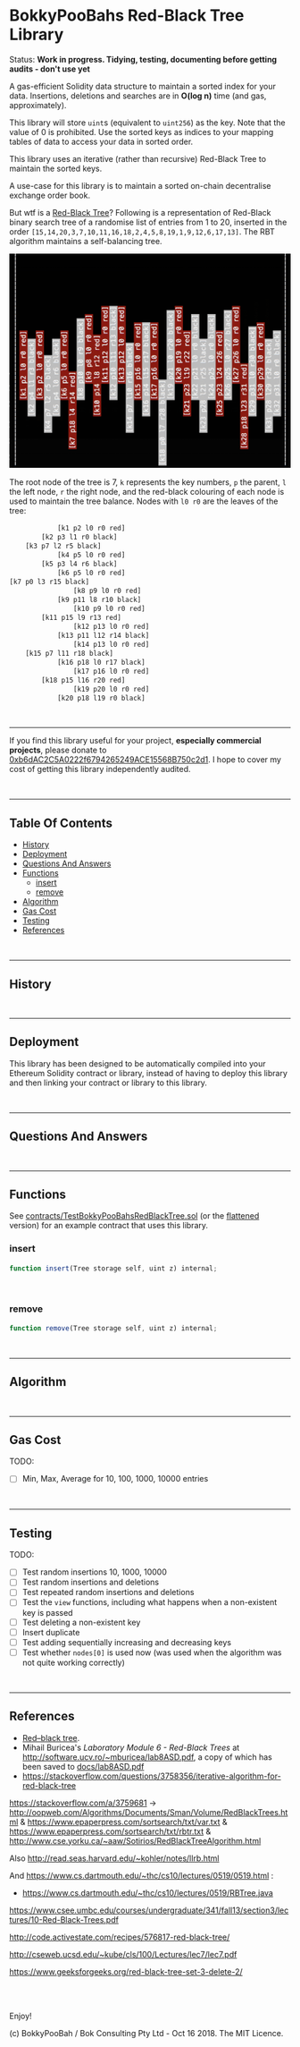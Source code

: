 # BokkyPooBahs Red-Black Tree Library

Status: **Work in progress. Tidying, testing, documenting before getting audits - don't use yet**

A gas-efficient Solidity data structure to maintain a sorted index for your data. Insertions, deletions and searches are in **O(log n)** time (and gas, approximately).

This library will store `uint`s (equivalent to `uint256`) as the key. Note that the value of 0 is prohibited. Use the sorted keys as indices to your mapping tables of data to access your data in sorted order.

This library uses an iterative (rather than recursive) Red-Black Tree to maintain the sorted keys.

A use-case for this library is to maintain a sorted on-chain decentralise exchange order book.

But wtf is a [Red-Black Tree](https://en.wikipedia.org/wiki/Red%E2%80%93black_tree)? Following is a representation of Red-Black binary search tree of a randomise list of entries from 1 to 20, inserted in the order `[15,14,20,3,7,10,11,16,18,2,4,5,8,19,1,9,12,6,17,13]`. The RBT algorithm maintains a self-balancing tree.

<kbd><img src="docs/RedBlackTree1To32Random.png" /></kbd>


The root node of the tree is 7, `k` represents the key numbers, `p` the parent, `l` the left node, `r` the right node, and the red-black colouring of each node is used to maintain the tree balance. Nodes with `l0 r0` are the leaves of the tree:

```
            [k1 p2 l0 r0 red]
        [k2 p3 l1 r0 black]
    [k3 p7 l2 r5 black]
            [k4 p5 l0 r0 red]
        [k5 p3 l4 r6 black]
            [k6 p5 l0 r0 red]
[k7 p0 l3 r15 black]
                [k8 p9 l0 r0 red]
            [k9 p11 l8 r10 black]
                [k10 p9 l0 r0 red]
        [k11 p15 l9 r13 red]
                [k12 p13 l0 r0 red]
            [k13 p11 l12 r14 black]
                [k14 p13 l0 r0 red]
    [k15 p7 l11 r18 black]
            [k16 p18 l0 r17 black]
                [k17 p16 l0 r0 red]
        [k18 p15 l16 r20 red]
                [k19 p20 l0 r0 red]
            [k20 p18 l19 r0 black]
```

<br />

<hr />

If you find this library useful for your project, **especially commercial projects**, please donate to [0xb6dAC2C5A0222f6794265249ACE15568B750c2d1](https://etherscan.io/address/0xb6dAC2C5A0222f6794265249ACE15568B750c2d1). I hope to cover my cost of getting this library independently audited.


<br />

<hr />

## Table Of Contents

* [History](#history)
* [Deployment](#deployment)
* [Questions And Answers](#questions-and-answers)
* [Functions](#functions)
  * [insert](#insert)
  * [remove](#remove)
* [Algorithm](#algorithm)
* [Gas Cost](#gas-cost)
* [Testing](#testing)
* [References](#references)

<br />

<hr />

## History

<br />

<hr />

## Deployment

This library has been designed to be automatically compiled into your Ethereum Solidity contract or library, instead of having to deploy this library and then linking your contract or library to this library.

<br />

<hr />

## Questions And Answers

<br />

<hr />

## Functions

See [contracts/TestBokkyPooBahsRedBlackTree.sol](contracts/TestBokkyPooBahsRedBlackTree.sol) (or the [flattened](flattened/TestBokkyPooBahsRedBlackTree_flattened.sol) version) for an example contract that uses this library.

### insert

```javascript
function insert(Tree storage self, uint z) internal;
```

<br />

### remove

```javascript
function remove(Tree storage self, uint z) internal;
```

<br />

<hr />

## Algorithm

<br />

<hr />

## Gas Cost

TODO:

* [ ] Min, Max, Average for 10, 100, 1000, 10000 entries

<br />

<hr />

## Testing

TODO:

* [ ] Test random insertions 10, 1000, 10000
* [ ] Test random insertions and deletions
* [ ] Test repeated random insertions and deletions
* [ ] Test the `view` functions, including what happens when a non-existent key is passed
* [ ] Test deleting a non-existent key
* [ ] Insert duplicate
* [ ] Test adding sequentially increasing and decreasing keys
* [ ] Test whether `nodes[0]` is used now (was used when the algorithm was not quite working correctly)

<br />

<hr />

## References

* [Red–black tree](https://en.wikipedia.org/wiki/Red%E2%80%93black_tree).
* Mihail Buricea's *Laboratory Module 6 - Red-Black Trees* at http://software.ucv.ro/~mburicea/lab8ASD.pdf, a copy of which has been saved to [docs/lab8ASD.pdf](docs/lab8ASD.pdf)
* https://stackoverflow.com/questions/3758356/iterative-algorithm-for-red-black-tree

https://stackoverflow.com/a/3759681
-> http://oopweb.com/Algorithms/Documents/Sman/Volume/RedBlackTrees.html
& https://www.epaperpress.com/sortsearch/txt/var.txt
& https://www.epaperpress.com/sortsearch/txt/rbtr.txt
& http://www.cse.yorku.ca/~aaw/Sotirios/RedBlackTreeAlgorithm.html

Also http://read.seas.harvard.edu/~kohler/notes/llrb.html

And https://www.cs.dartmouth.edu/~thc/cs10/lectures/0519/0519.html :
* https://www.cs.dartmouth.edu/~thc/cs10/lectures/0519/RBTree.java

https://www.csee.umbc.edu/courses/undergraduate/341/fall13/section3/lectures/10-Red-Black-Trees.pdf

http://code.activestate.com/recipes/576817-red-black-tree/

http://cseweb.ucsd.edu/~kube/cls/100/Lectures/lec7/lec7.pdf

https://www.geeksforgeeks.org/red-black-tree-set-3-delete-2/

<br />

<br />

Enjoy!

(c) BokkyPooBah / Bok Consulting Pty Ltd - Oct 16 2018. The MIT Licence.

